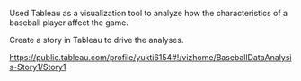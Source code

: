 
Used Tableau as a visualization tool to analyze how the characteristics of a baseball player affect the game.

Create a story in Tableau to drive the analyses.

https://public.tableau.com/profile/yukti6154#!/vizhome/BaseballDataAnalysis-Story1/Story1
